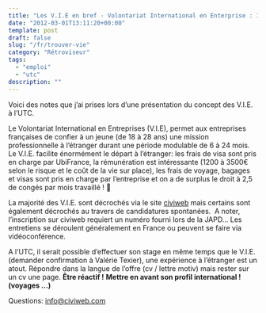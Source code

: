 ```yaml
---
title: "Les V.I.E en bref - Volontariat International en Enterprise : Informations et Astuces"  
date: "2012-03-01T13:11:20+00:00"
template: post
draft: false
slug: "/fr/trouver-vie"
category: "Rétroviseur"
tags:
  - "emploi"
  - "utc"
description: ""
---
```

Voici des notes que j&rsquo;ai prises lors d&rsquo;une présentation du concept des V.I.E. à l&rsquo;UTC.

Le Volontariat International en Entreprises (V.I.E), permet aux entreprises françaises de confier à un jeune (de 18 à 28 ans) une mission professionnelle à l’étranger durant une période modulable de 6 à 24 mois. Le V.I.E. facilite énormément le départ à l&rsquo;étranger: les frais de visa sont pris en charge par UbiFrance, la rémunération est intéressante (1200 à 3500€ selon le risque et le coût de la vie sur place), les frais de voyage, bagages et visas sont pris en charge par l&rsquo;entreprise et on a de surplus le droit à 2,5 de congés par mois travaillé ! 🙂

La majorité des V.I.E. sont décrochés via le site <a href="http://www.civiweb.com/" target="_blank">civiweb</a> mais certains sont également décrochés au travers de candidatures spontanées.  A noter, l&rsquo;inscription sur civiweb requiert un numéro fourni lors de la JAPD&#8230; Les entretiens se déroulent généralement en France ou peuvent se faire via vidéoconférence.

A l&rsquo;UTC, il serait possible d&rsquo;effectuer son stage en même temps que le V.I.E. (demander confirmation à Valérie Texier), une expérience à l&rsquo;étranger est un atout. Répondre dans la langue de l&rsquo;offre (cv / lettre motiv) mais rester sur un cv une page. **Être réactif !** **Mettre en avant son profil international ! (voyages &#8230;)**

Questions: info@civiweb.com
